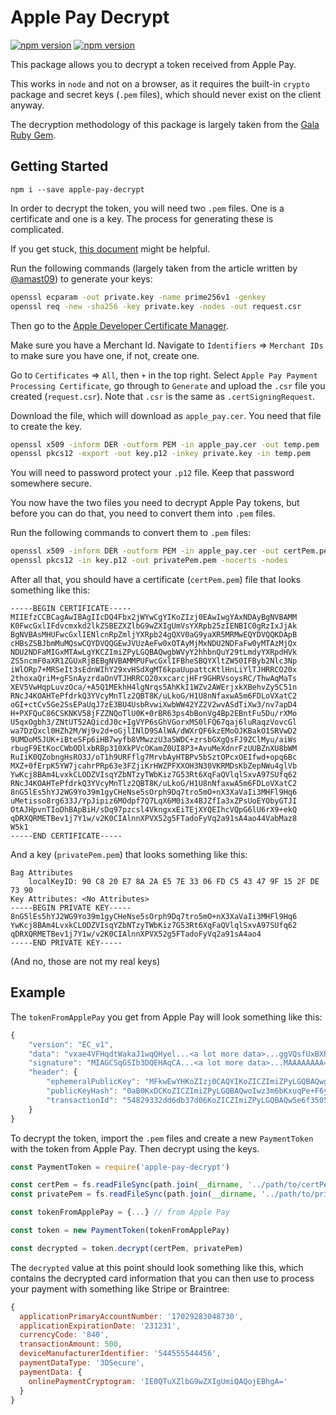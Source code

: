# Apple Pay Decrypt

[![npm version](https://img.shields.io/npm/dt/apple-pay-decrypt.svg?style=flat-square)](https://img.shields.io/npm/dt/apple-pay-decrypt.svg)
[![npm version](https://img.shields.io/npm/v/apple-pay-decrypt.svg?style=flat-square)](https://www.npmjs.com/package/apple-pay-decrypt)

This package allows you to decrypt a token received from Apple Pay.

This works in `node` and not on a browser, as it requires the built-in `crypto` package and secret keys (`.pem` files), which should never exist on the client anyway.

The decryption methodology of this package is largely taken from the [Gala Ruby Gem](https://github.com/spreedly/gala).

## Getting Started

`npm i --save apple-pay-decrypt`

In order to decrypt the token, you will need two `.pem` files. One is a certificate and one is a key. The process for generating these is complicated.

If you get stuck, [this document](https://aaronmastsblog.com/blog/apple-pay-certificates/) might be helpful.

Run the following commands (largely taken from the article written by [@amast09](https://github.com/amast09)) to generate your keys:

```sh
openssl ecparam -out private.key -name prime256v1 -genkey
openssl req -new -sha256 -key private.key -nodes -out request.csr
```

Then go to the [Apple Developer Certificate Manager](https://developer.apple.com/account/ios/certificate/).

Make sure you have a Merchant Id. Navigate to `Identifiers` => `Merchant IDs` to make sure you have one, if not, create one.

Go to `Certificates` => `All`, then `+` in the top right. Select `Apple Pay Payment Processing Certificate`, go through to `Generate` and upload the `.csr` file you created (`request.csr`). Note that `.csr` is the same as `.certSigningRequest`.

Download the file, which will download as `apple_pay.cer`. You need that file to create the key.

```sh
openssl x509 -inform DER -outform PEM -in apple_pay.cer -out temp.pem
openssl pkcs12 -export -out key.p12 -inkey private.key -in temp.pem
```

You will need to password protect your `.p12` file. Keep that password somewhere secure.

You now have the two files you need to decrypt Apple Pay tokens, but before you can do that, you need to convert them into `.pem` files.

Run the following commands to convert them to `.pem` files:

```sh
openssl x509 -inform DER -outform PEM -in apple_pay.cer -out certPem.pem
openssl pkcs12 -in key.p12 -out privatePem.pem -nocerts -nodes
```

After all that, you should have a certificate (`certPem.pem`) file that looks something like this:

```
-----BEGIN CERTIFICATE-----
MIIEfzCCBCagAwIBAgIIcDQ4Fbx2jWYwCgYIKoZIzj0EAwIwgYAxNDAyBgNVBAMM
K0FwcGxlIFdvcmxkd2lkZSBEZXZlbG9wZXIgUmVsYXRpb25zIENBIC0gRzIxJjAk
BgNVBAsMHUFwcGxlIENlcnRpZmljYXRpb24gQXV0aG9yaXR5MRMwEQYDVQQKDApB
cHBsZSBJbmMuMQswCQYDVQQGEwJVUzAeFw0xOTAyMjMxNDU2NDFaFw0yMTAzMjQx
NDU2NDFaMIGxMTAwLgYKCZImiZPyLGQBAQwgbWVyY2hhbnQuY29tLmdyYXRpdHVk
ZS5ncmF0aXR1ZGUxRjBEBgNVBAMMPUFwcGxlIFBheSBQYXltZW50IFByb2Nlc3Np
iWlORp7+MRSeIt3sEdnWIhY29xvHSdXgMT6kpaUupattcKtlHnLiYlTJHRRCO20x
2thoxaQriM+gFSnAyzrdaOnVTJHRRCO20xxcarcjHFr9GHRVsoysRC/ThwAqMaTs
XEV5VwHqpLuvzOca/+A5Q1MEkhH4lgNrqs5AhKkI1WZv2AWErjxkXBehvZy5C51n
RNcJ4KOAHTePfdrkQ3YVcyMnTlz2QBT8K/uLkoG/H1U8nNfaxwA5m6FDLoVXatC2
oGI+ctCv5Ge2SsEPaUqJ7zE3BU4UsbRvwiXwbWW42YZ2V2wvASdTiXw3/nv7apD4
H+PXFQuC86CSKNKV58jFZZNQoTlU0K+0rBR63ps4bBonVg4Bp2EBntFu5Du/rXMo
U5qxOgbh3/ZNtUT52AQicdJ0c+IgVYP6sGhVGorxMS0lFQ67qaj6luRaqzVovcGl
wa7DzQxcl0HZh2M/Wj9v2d+oGjlINlD9SAlWA/dWXrQF6kzEMoOJKBakO1SRVwD2
9UMDoM5JUK+iBteSFp6iHB7wyfb8VMwzzU3aSWDC+zrsbGXgQsFJ9ZClMyu/aiWs
rbugF9EtKocCWbODlxbRBp310XkPVcOKamZ0UI8P3+AvuMeXdnrFzUUBZnXU8bWM
RuIiK0QZobngHsRO3J/oT1h9URFflg7MrvbAyHTBPv5bSztOPcxOEIfwd+opq6Bc
MXZ+0fErpK5YW7jcahrPRp63e3FZjiKrHWZPFXXOH3N30VKRMDsKbZepNWu4glVb
YwKcj8BAm4LvxkCLODZVIsqYZbNTzyTWbKiz7G53Rt6XqFaQVlqlSxvA97SUfq62
RNcJ4KOAHTePfdrkQ3YVcyMnTlz2QBT8K/uLkoG/H1U8nNfaxwA5m6FDLoVXatC2
8nG5lEs5hYJ2WG9Yo39m1gyCHeNse5sOrph9Dq7tro5mO+nX3XaVaIi3MHFl9Hq6
uMetisso8rg633J/YpJipiz6MOdpf7Q7LqX6M0i3x4BJZfIa3xZPsUoEYObyGTJI
OtAJHpvnTIoDhBApBiH/sDq97pzcsl4VkngxxEiTEjXYQEIhcVQpG6lU6rX9+ekQ
qDRXQRMETBev1j7Y1w/v2K0CIAlnnXPVX52g5FTadoFyVq2a91sA4ao44VabMaz8
W5k1
-----END CERTIFICATE-----
```

And a key (`privatePem.pem`) that looks something like this:

```
Bag Attributes
    localKeyID: 90 C8 20 E7 8A 2A E5 7E 33 06 FD C5 43 47 9F 15 2F DE 73 90 
Key Attributes: <No Attributes>
-----BEGIN PRIVATE KEY-----
8nG5lEs5hYJ2WG9Yo39m1gyCHeNse5sOrph9Dq7tro5mO+nX3XaVaIi3MHFl9Hq6
YwKcj8BAm4LvxkCLODZVIsqYZbNTzyTWbKiz7G53Rt6XqFaQVlqlSxvA97SUfq62
qDRXQRMETBev1j7Y1w/v2K0CIAlnnXPVX52g5FTadoFyVq2a91sA4ao4
-----END PRIVATE KEY-----
```

(And no, those are not my real keys)

## Example

The `tokenFromApplePay` you get from Apple Pay will look something like this:

```js
{
    "version": "EC_v1",
    "data": "vxae4VFHqdtWakaJ1wqQHyel...<a lot more data>...ggVQsfUxBXR8=",
    "signature": "MIAGCSqGSIb3DQEHAqCA...<a lot more data>...MAAAAAAAA=",
    "header": {
        "ephemeralPublicKey": "MFkwEwYHKoZIzj0CAQYIKoZICZImiZPyLGQBAQwgbWVyY2hhbnQuY29tLmdy332d55suNAl1RIZi3KIT5hwmiSKSch9+6OOGlRZw0xOTAy4jejmO0A==",
        "publicKeyHash": "0aB0KxDCKoZICZImiZPyLGQBAQwoIwz3m6bKxuqPe+F6yQco=",
        "transactionId": "54829332dd6db37d06KoZICZImiZPyLGQBAQw5e6f35059acad43133d792fc139"
    }
}
```

To decrypt the token, import the `.pem` files and create a new `PaymentToken` with the token from Apple Pay. Then decrypt using the keys.

```js
const PaymentToken = require('apple-pay-decrypt')

const certPem = fs.readFileSync(path.join(__dirname, '../path/to/certPem.pem'), 'utf8')
const privatePem = fs.readFileSync(path.join(__dirname, '../path/to/privatePem.pem'), 'utf8')

const tokenFromApplePay = {...} // from Apple Pay

const token = new PaymentToken(tokenFromApplePay)

const decrypted = token.decrypt(certPem, privatePem)
```

The `decrypted` value at this point should look something like this, which contains the decrypted card information that you can then use to process your payment with something like Stripe or Braintree:

```js
{
  applicationPrimaryAccountNumber: '17029283048730',
  applicationExpirationDate: '231231',
  currencyCode: '840',
  transactionAmount: 500,
  deviceManufacturerIdentifier: '544555544456',
  paymentDataType: '3DSecure',
  paymentData: {
    onlinePaymentCryptogram: 'IE0QTuXZlbG9wZXIgUmiQAQojEBhgA=' 
  } 
}
```